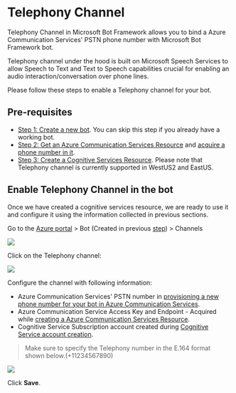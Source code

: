 # Telephony Channel
Telephony Channel in Microsoft Bot Framework allows you to bind a Azure Communication Services' PSTN phone number with Microsoft Bot Framework bot.

Telephony channel under the hood is built on Microsoft Speech Services to allow Speech to Text and Text to Speech capabilities crucial for enabling an audio interaction/conversation over phone lines.

Please follow these steps to enable a Telephony channel for your bot.

## Pre-requisites
* [Step 1: Create a new bot](CreateBot.md). You can skip this step if you already have a working bot.
* [Step 2: Get an Azure Communication Services Resource](https://docs.microsoft.com/azure/communication-services/quickstarts/create-communication-resource) and [acquire a phone number in it](https://docs.microsoft.com/azure/communication-services/quickstarts/telephony-sms/get-phone-number).
* [Step 3: Create a Cognitive Services Resource](https://docs.microsoft.com/azure/cognitive-services/cognitive-services-apis-create-account). Please note that Telephony channel is currently supported in WestUS2 and EastUS.

## Enable Telephony Channel in the bot

Once we have created a cognitive services resource, we are ready to use it and configure it using the information collected in previous sections.

Go to the [Azure portal](https://portal.azure.com) > Bot (Created in previous [step](CreateBot.md)) > Channels

![](images/create-a-bot/c015-click-on-channels.png)

Click on the Telephony channel:

![](images/create-a-bot/c016-click-on-telephony.png)

Configure the channel with following information:

* Azure Communication Services' PSTN number in [provisioning a new phone number for your bot in Azure Communication Services](https://docs.microsoft.com/azure/communication-services/quickstarts/telephony-sms/get-phone-number).
* Azure Communication Service Access Key and Endpoint - Acquired while [creating a Azure Communication Services Resource](https://docs.microsoft.com/azure/communication-services/quickstarts/create-communication-resource).
* Cognitive Service Subscription account created during [Cognitive Service account creation](https://docs.microsoft.com/azure/cognitive-services/cognitive-services-apis-create-account).

>Make sure to specify the Telephony number in the E.164 format shown below.(+11234567890)

![](images/create-a-bot/c017-fill-out-settings-click-save.png)

Click **Save**.

